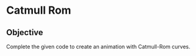 # Catmull Rom
## Objective
  Complete the given code to create an animation with Catmull-Rom curves.
